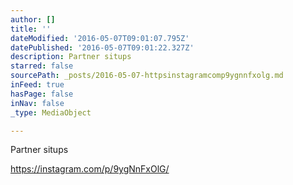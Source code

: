 ```yaml
---
author: []
title: ''
dateModified: '2016-05-07T09:01:07.795Z'
datePublished: '2016-05-07T09:01:22.327Z'
description: Partner situps
starred: false
sourcePath: _posts/2016-05-07-httpsinstagramcomp9ygnnfxolg.md
inFeed: true
hasPage: false
inNav: false
_type: MediaObject

---
```

Partner situps

https://instagram.com/p/9ygNnFxOlG/